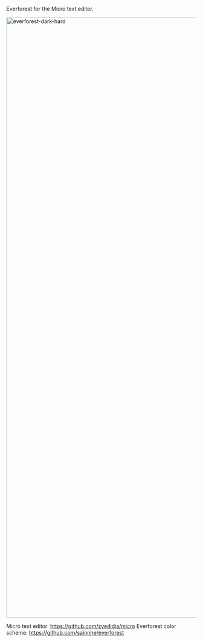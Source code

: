 Everforest for the Micro text editor.

<img width="1583" alt="everforest-dark-hard" src="https://github.com/user-attachments/assets/eadc7663-d01d-45c9-80f4-f7ceb03ccdf3" />

Micro text editor: https://github.com/zyedidia/micro
Everforest color scheme: https://github.com/sainnhe/everforest
